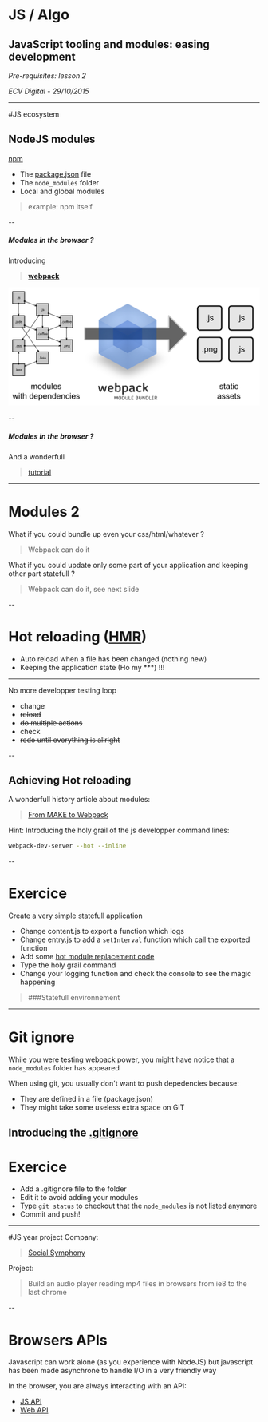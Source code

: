 # JS / Algo

## JavaScript tooling and modules: easing development

*Pre-requisites: lesson 2*

*ECV Digital - 29/10/2015*

---
#JS ecosystem

## NodeJS modules 
[npm](https://www.npmjs.com/) <!-- .element: target="_blank" -->
- The [package.json](https://docs.npmjs.com/files/package.json) file <!-- .element: target="_blank" -->
- The `node_modules` folder
- Local and global modules
> example: npm itself

--
##### Modules in the browser ?
Introducing 
> **[webpack](https://webpack.github.io/)** <!-- .element: target="_blank" --> 

![webpack](webpack.png)

--
##### Modules in the browser ?
And a wonderfull
> [tutorial](http://webpack.github.io/docs/tutorials/getting-started/) <!-- .element: target="_blank" --> 

---
# Modules 2
What if you could bundle up even your css/html/whatever ?
> Webpack can do it 

<!-- .element: class="fragment" -->

What if you could update only some part of your application and keeping other part statefull ? <!-- .element: class="fragment" -->
> Webpack can do it, see next slide

<!-- .element: class="fragment" -->

--
# Hot reloading ([HMR](https://github.com/webpack/docs/wiki/hot-module-replacement-with-webpack)) <!-- .element: target="_blank" -->
- Auto reload when a file has been changed (nothing new)
- Keeping the application state (Ho my ***) !!!

----

No more developper testing loop
>  
- change
- ~~reload~~
- ~~do multiple actions~~
- check
- ~~redo until everything is allright~~

--
## Achieving Hot reloading
A wonderfull history article about modules:
>[From MAKE to Webpack](http://survivejs.com/webpack_react/webpack_compared)<!-- .element: target="_blank" -->

Hint:
Introducing the holy grail of the js developper command lines: 
```bash
webpack-dev-server --hot --inline
```

--
# Exercice
Create a very simple statefull application
- Change content.js to export a function which logs 
- Change entry.js to add a `setInterval` function which call the exported function
- Add some [hot module replacement code](https://webpack.github.io/docs/hot-module-replacement.html)
- Type the holy grail command
- Change your logging function and check the console to see the magic happening

> ###Statefull  environnement 

---
# Git ignore
While you were testing webpack power, you might have notice that a `node_modules` folder has appeared

When using git, you usually don't want to push depedencies because:
- They are defined in a file (package.json)
- They might take some useless extra space on GIT

Introducing the **[.gitignore](https://git-scm.com/docs/gitignore)** <!-- .element: target="_blank" -->
--
# Exercice
- Add a .gitignore file to the folder
- Edit it to avoid adding your modules
- Type `git status` to checkout that the `node_modules` is not listed anymore
- Commit and push!

---
#JS year project
Company:
>[Social Symphony](http://socialsymphonyapp.com/) <!-- .element: target="_blank" -->

Project:
> Build an audio player reading mp4 files in browsers from ie8 to the last chrome

--
# Browsers APIs
Javascript can work alone (as you experience with NodeJS) but javascript has been made asynchrone to handle I/O in a very friendly way

In the browser, you are always interacting with an API:
- [JS API](https://developer.chrome.com/extensions/api_index) <!-- .element: target="_blank" -->
- [Web API](https://developer.chrome.com/extensions/api_other) <!-- .element: target="_blank" -->




